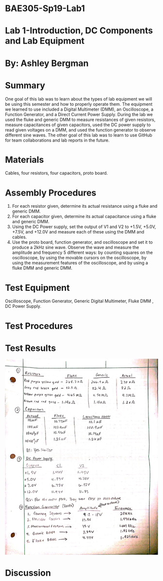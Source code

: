 # BAE305-Sp19-Lab1

# Lab 1-Introduction, DC Components and Lab Equipment
# By: Ashley Bergman 

# Summary
One goal of this lab was to learn about the types of lab equipment we will be using this semester and how to properly operate them. The equipment we learned to use included a Digital Multimeter (DMM), an Oscilloscope, a Function Generator, and a Direct Current Power Supply. During the lab we used the fluke and generic DMM to measure resistances of given resistors, measure capacitances of given capacitors, used the DC power supply to read given voltages on a DMM, and used the function generator to observe different sine waves. The other goal of this lab was to learn to use GitHub for team collaborations and lab reports in the future. 

# Materials
Cables, four resistors, four capacitors, proto board.

# Assembly Procedures
1. For each resistor given, determine its actual resistance using a fluke and generic DMM.
2. For each capacitor given, determine its actual capacitance using a fluke and generic DMM.
3. Using the DC Power supply, set the output of V1 and V2 to +1.5V, +5.0V, +7.5V, and +12.0V and measure each of these using the DMM and cables. 
4. Use the proto board, function generator, and oscilloscope and set it to produce a 2kHz sine wave. Observe the wave and measure the amplitude and frequency 5 different ways: by counting squares on the oscilloscope, by using the movable cursors on the oscilloscope, by using the measurement features of the oscilloscope, and by using a fluke DMM and generic DMM. 

# Test Equipment
Oscilloscope, Function Generator, Generic Digital Multimeter, Fluke DMM , DC Power Supply. 

# Test Procedures

# Test Results
![](new%20doc%202019-01-21%2018.02.10_1.jpg)
# Discussion
